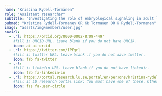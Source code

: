 ```yaml
---
name: "Kristina Rydell-Törmänen"
role: "Assistant researcher"
subtitle: "Investigating the role of embryological signaling in adult lung regeneration"
pubmed: "Kristina Rydell-Tormanen OR KR Tormanen OR K Rydell-Tormanen"
image: "assets/img/members/user.jpg"
social:
  - url: https://orcid.org/0000-0002-8709-4497 
    #fill in ORCID URL. Leave blank if you do not have ORCID.
    icon: ai ai-orcid
  - url: https://twitter.com/IPFgrl
    #fill in twitter URL. Leave blank if you do not have twitter.
    icon: fab fa-twitter
  - url: 
    #fill in linkedin URL. Leave blank if you do not have linkedin.
    icon: fab fa-linkedin-in
  - url: https://portal.research.lu.se/portal/en/persons/kristina-rydelltoermanen(402ff9e0-93c1-4385-9928-f51c0e037d1b).html
    #fill in LU research portal link: You must have one of these. Otherwise, leave blank.
    icon: fas fa-user-circle
---
```

